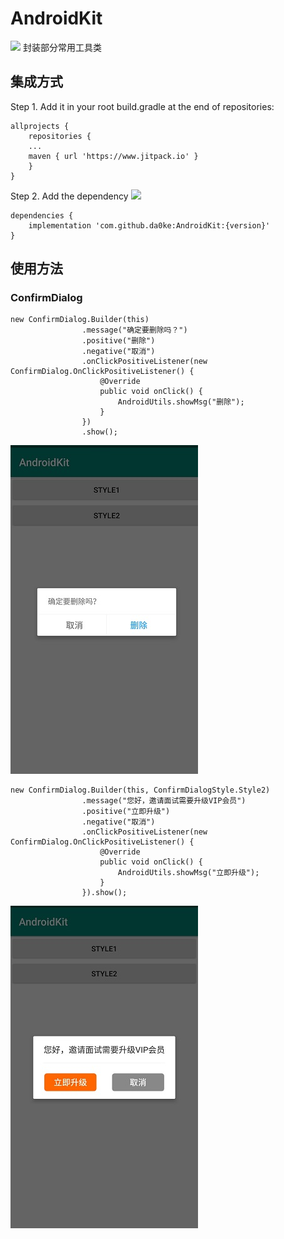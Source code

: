 # AndroidKit
[![](https://jitpack.io/v/da0ke/AndroidKit.svg)](https://jitpack.io/#da0ke/AndroidKit)
封装部分常用工具类

## 集成方式
Step 1. Add it in your root build.gradle at the end of repositories:
```
allprojects {
	repositories {
	...
	maven { url 'https://www.jitpack.io' }
	}
}
```

Step 2. Add the dependency
[![](https://jitpack.io/v/da0ke/AndroidKit.svg)](https://jitpack.io/#da0ke/AndroidKit)
```
dependencies {
	implementation 'com.github.da0ke:AndroidKit:{version}'
}
```

## 使用方法
### ConfirmDialog
```
new ConfirmDialog.Builder(this)
                .message("确定要删除吗？")
                .positive("删除")
                .negative("取消")
                .onClickPositiveListener(new ConfirmDialog.OnClickPositiveListener() {
                    @Override
                    public void onClick() {
                        AndroidUtils.showMsg("删除");
                    }
                })
                .show();
```
 ![ConfirmDialog.style1](https://raw.githubusercontent.com/da0ke/image/master/1.jpg)
```
new ConfirmDialog.Builder(this, ConfirmDialogStyle.Style2)
                .message("您好，邀请面试需要升级VIP会员")
                .positive("立即升级")
                .negative("取消")
                .onClickPositiveListener(new ConfirmDialog.OnClickPositiveListener() {
                    @Override
                    public void onClick() {
                        AndroidUtils.showMsg("立即升级");
                    }
                }).show();
```
 ![ConfirmDialog.style2](https://raw.githubusercontent.com/da0ke/image/master/2.jpg)

